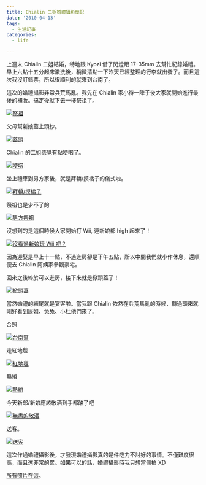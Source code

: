 ```yaml
---
title: Chialin 二姐婚禮攝影簡記
date: '2010-04-13'
tags:
  - 生活記事
categories:
  - life

---
```

上週末 Chialin 二姐結婚，特地跟 Kyozi 借了閃燈跟 17-35mm 去幫忙紀錄婚禮。早上六點十五分起床漱洗後，稍微清點一下昨天已經整理的行李就出發了。而且這次我沒訂錯票，所以很順利的就來到台南了。  
  
這次的婚禮攝影非常兵荒馬亂。我先在 Chialin 家小待一陣子後大家就開始進行最後的補妝。搞定後就下去一樓祭祖了。  
  
[![祭祖](images/0.jpg)](http://www.flickr.com/photos/yurenju/4516462828/ "Flickr 上 yurenju 的 祭祖")  
  
  
父母幫新娘蓋上頭紗。  
  
[![蓋頭](images/1.jpg)](http://www.flickr.com/photos/yurenju/4515830319/ "Flickr 上 yurenju 的 蓋頭")  
  
Chialin 的二姐感覺有點哽咽了。  
  
[![哽咽](images/2.jpg)](http://www.flickr.com/photos/yurenju/4515830665/ "Flickr 上 yurenju 的 哽咽")  
  
坐上禮車到男方家後，就是拜轎/摸橘子的儀式啦。  
  
[![拜轎/摸橘子](images/3.jpg)](http://www.flickr.com/photos/yurenju/4516466734/ "Flickr 上 yurenju 的 拜轎/摸橘子")  
  
祭祖也是少不了的  
  
[![男方祭祖](images/4.jpg)](http://www.flickr.com/photos/yurenju/4515834167/ "Flickr 上 yurenju 的 男方祭祖")  
  
沒想到的是這個時候大家開始打 Wii, 連新娘都 high 起來了！  
  
[![沒看過新娘玩 Wii 吧？](images/5.jpg)](http://www.flickr.com/photos/yurenju/4515835103/ "Flickr 上 yurenju 的 沒看過新娘玩 Wii 吧？")  
  
因為迎娶是早上十一點，不過進房卻是下午五點，所以中間我們就小作休息，還順便去 Chialin 阿姨家參觀豪宅。  
  
回來之後終於可以進房，接下來就是掀頭蓋了！  
  
[![掀頭蓋](images/6.jpg)](http://www.flickr.com/photos/yurenju/4516470952/ "Flickr 上 yurenju 的 掀頭蓋")  
  
當然婚禮的結尾就是宴客啦。當我跟 Chialin 依然在兵荒馬亂的時候，轉過頭來就剛好看到康姐、兔兔、小杜他們來了。  
  
合照  
  
[![台南幫](images/7.jpg)](http://www.flickr.com/photos/yurenju/4515856099/ "Flickr 上 yurenju 的 台南幫")  
  
走紅地毯  
  
[![紅地毯](images/8.jpg)](http://www.flickr.com/photos/yurenju/4515838679/ "Flickr 上 yurenju 的 紅地毯")  
  
熱絡  
  
[![熱絡](images/9.jpg)](http://www.flickr.com/photos/yurenju/4516474260/ "Flickr 上 yurenju 的 熱絡")  
  
今天新郎/新娘應該敬酒到手都酸了吧  
  
[![無盡的敬酒](images/10.jpg)](http://www.flickr.com/photos/yurenju/4515840025/ "Flickr 上 yurenju 的 無盡的敬酒")  
  
送客。  
  
[![送客](images/11.jpg)](http://www.flickr.com/photos/yurenju/4515841255/ "Flickr 上 yurenju 的 送客")  
  
這次作過婚禮攝影後，才發現婚禮攝影真的是件吃力不討好的事情。不僅難度很高，而且還非常的累。如果可以的話，婚禮攝影時我只想當側拍 XD  
  
[所有照片在這](http://www.flickr.com/photos/yurenju/sets/72157623718001297/)。